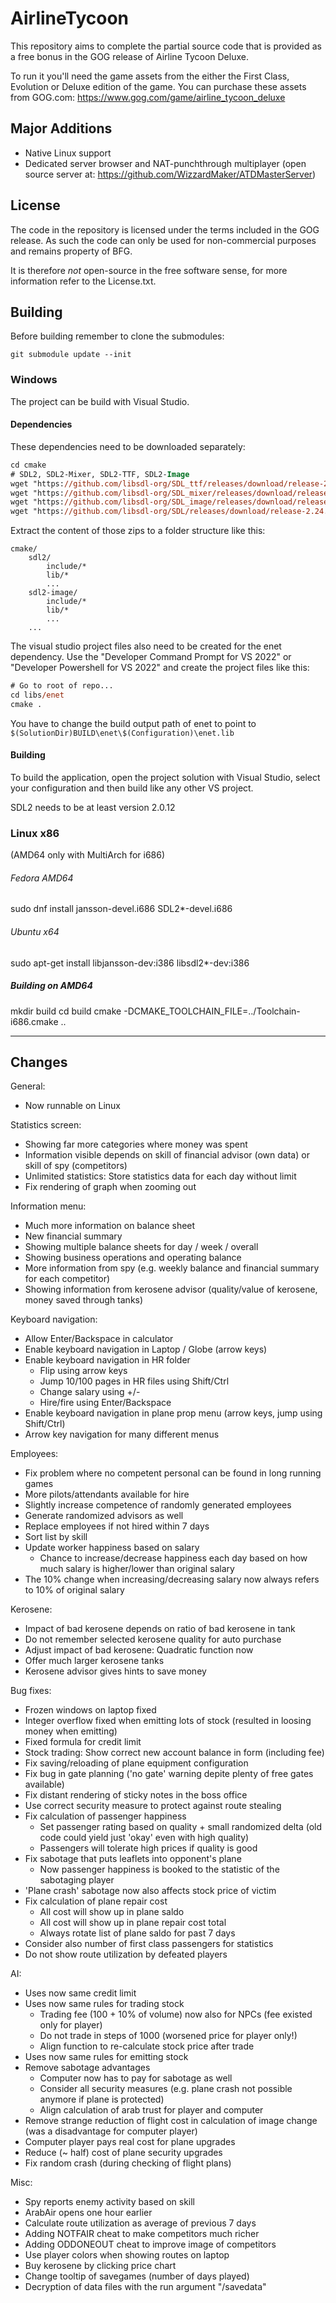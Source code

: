 # AirlineTycoon

This repository aims to complete the partial source code that is provided as a free bonus in the GOG release
of Airline Tycoon Deluxe.

To run it you'll need the game assets from the either the First Class, Evolution or
Deluxe edition of the game. You can purchase these assets from GOG.com: https://www.gog.com/game/airline_tycoon_deluxe

## Major Additions
- Native Linux support
- Dedicated server browser and NAT-punchthrough multiplayer (open source server at: https://github.com/WizzardMaker/ATDMasterServer)

## License

The code in the repository is licensed under the terms included in the GOG release. As such the code can
only be used for non-commercial purposes and remains property of BFG.

It is therefore *not* open-source in the free software sense, for more information refer to the License.txt.

## Building

Before building remember to clone the submodules:

```
git submodule update --init
```

### Windows
The project can be build with Visual Studio.

#### Dependencies
These dependencies need to be downloaded separately:
```ps
cd cmake
# SDL2, SDL2-Mixer, SDL2-TTF, SDL2-Image
wget "https://github.com/libsdl-org/SDL_ttf/releases/download/release-2.20.1/SDL2_ttf-devel-2.20.1-VC.zip" -outfile "sdl2-ttf.zip"
wget "https://github.com/libsdl-org/SDL_mixer/releases/download/release-2.6.2/SDL2_mixer-devel-2.6.2-VC.zip" -outfile "sdl2-mixer.zip"
wget "https://github.com/libsdl-org/SDL_image/releases/download/release-2.6.2/SDL2_image-devel-2.6.2-VC.zip" -outfile "sdl2-image.zip"
wget "https://github.com/libsdl-org/SDL/releases/download/release-2.24.2/SDL2-devel-2.24.2-VC.zip" -outfile "sdl2.zip"
```
Extract the content of those zips to a folder structure like this:
```
cmake/
    sdl2/
        include/*
        lib/*
        ...
    sdl2-image/
        include/*
        lib/*
        ...
    ...
```

The visual studio project files also need to be created for the enet dependency. Use the "Developer Command Prompt for VS 2022" or "Developer Powershell for VS 2022" and create the project files like this:
```ps
# Go to root of repo...
cd libs/enet
cmake .
```

You have to change the build output path of enet to point to `$(SolutionDir)BUILD\enet\$(Configuration)\enet.lib`

#### Building
To build the application, open the project solution with Visual Studio, select your configuration and then build like any other VS project.

SDL2 needs to be at least version 2.0.12

### Linux x86 
(AMD64 only with MultiArch for i686)

###### Fedora AMD64
sudo dnf install jansson-devel.i686 SDL2*-devel.i686

###### Ubuntu x64
sudo apt-get install libjansson-dev:i386 libsdl2*-dev:i386

##### Building on AMD64
mkdir build
cd build
cmake -DCMAKE_TOOLCHAIN_FILE=../Toolchain-i686.cmake ..

----

## Changes

General:
* Now runnable on Linux

Statistics screen:
* Showing far more categories where money was spent
* Information visible depends on skill of financial advisor (own data) or skill of spy (competitors)
* Unlimited statistics: Store statistics data for each day without limit
* Fix rendering of graph when zooming out

Information menu:
* Much more information on balance sheet
* New financial summary
* Showing multiple balance sheets for day / week / overall
* Showing business operations and operating balance
* More information from spy (e.g. weekly balance and financial summary for each competitor)
* Showing information from kerosene advisor (quality/value of kerosene, money saved through tanks)

Keyboard navigation:
* Allow Enter/Backspace in calculator
* Enable keyboard navigation in Laptop / Globe (arrow keys)
* Enable keyboard navigation in HR folder
    * Flip using arrow keys
    * Jump 10/100 pages in HR files using Shift/Ctrl
    * Change salary using +/-
    * Hire/fire using Enter/Backspace
* Enable keyboard navigation in plane prop menu (arrow keys, jump using Shift/Ctrl)
* Arrow key navigation for many different menus

Employees:
* Fix problem where no competent personal can be found in long running games
* More pilots/attendants available for hire
* Slightly increase competence of randomly generated employees
* Generate randomized advisors as well
* Replace employees if not hired within 7 days
* Sort list by skill
* Update worker happiness based on salary
    * Chance to increase/decrease happiness each day based on how much salary is higher/lower than original salary
* The 10% change when increasing/decreasing salary now always refers to 10% of original salary

Kerosene:
* Impact of bad kerosene depends on ratio of bad kerosene in tank
* Do not remember selected kerosene quality for auto purchase
* Adjust impact of bad kerosene: Quadratic function now
* Offer much larger kerosene tanks
* Kerosene advisor gives hints to save money

Bug fixes:
* Frozen windows on laptop fixed
* Integer overflow fixed when emitting lots of stock (resulted in loosing money when emitting)
* Fixed formula for credit limit
* Stock trading: Show correct new account balance in form (including fee)
* Fix saving/reloading of plane equipment configuration
* Fix bug in gate planning ('no gate' warning depite plenty of free gates available)
* Fix distant rendering of sticky notes in the boss office
* Use correct security measure to protect against route stealing
* Fix calculation of passenger happiness
    * Set passenger rating based on quality + small randomized delta (old code could yield just 'okay' even with high quality)
    * Passengers will tolerate high prices if quality is good
* Fix sabotage that puts leaflets into opponent's plane
    * Now passenger happiness is booked to the statistic of the sabotaging player
* 'Plane crash' sabotage now also affects stock price of victim
* Fix calculation of plane repair cost
    * All cost will show up in plane saldo
    * All cost will show up in plane repair cost total
    * Always rotate list of plane saldo for past 7 days
* Consider also number of first class passengers for statistics
* Do not show route utilization by defeated players

AI:
* Uses now same credit limit
* Uses now same rules for trading stock
    * Trading fee (100 + 10% of volume) now also for NPCs (fee existed only for player)
    * Do not trade in steps of 1000 (worsened price for player only!)
    * Align function to re-calculate stock price after trade
* Uses now same rules for emitting stock
* Remove sabotage advantages
    * Computer now has to pay for sabotage as well
    * Consider all security measures (e.g. plane crash not possible anymore if plane is protected)
    * Align calculation of arab trust for player and computer
* Remove strange reduction of flight cost in calculation of image change (was a disadvantage for computer player)
* Computer player pays real cost for plane upgrades
* Reduce (~ half) cost of plane security upgrades
* Fix random crash (during checking of flight plans)

Misc:
* Spy reports enemy activity based on skill
* ArabAir opens one hour earlier
* Calculate route utilization as average of previous 7 days
* Adding NOTFAIR cheat to make competitors much richer
* Adding ODDONEOUT cheat to improve image of competitors
* Use player colors when showing routes on laptop
* Buy kerosene by clicking price chart
* Change tooltip of savegames (number of days played)
* Decryption of data files with the run argument "/savedata"
